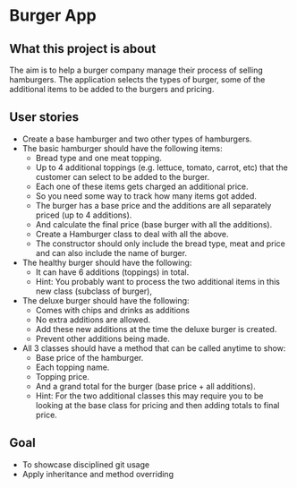 # Burger App
         
## What this project is about
The aim is to help a burger company manage their process of selling hamburgers.
The application selects the types of burger, some of the additional items to be
added to the burgers and pricing.
         
## User stories
- Create a base hamburger and two other types of hamburgers.
- The basic hamburger should have the following items:
    - Bread type and one meat topping.
    - Up to 4 additional toppings (e.g. lettuce, tomato, carrot, etc) that the customer
      can select to be added to the burger.
    - Each one of these items gets charged an additional price.
    - So you need some way to track how many items got added.
    - The burger has a base price and the additions are all separately priced (up to 4 additions).
    - And calculate the final price (base burger with all the additions).
    - Create a Hamburger class to deal with all the above.
    - The constructor should only include the bread type, meat and price and can also include the name of burger.
- The healthy burger should have the following:
    - It can have 6 additions (toppings) in total.
    - Hint: You probably want to process the two additional items in this new class (subclass of burger),
- The deluxe burger should have the following:
    - Comes with chips and drinks as additions
    - No extra additions are allowed.
    - Add these new additions at the time the deluxe burger is created.
    - Prevent other additions being made.
- All 3 classes should have a method that can be called anytime to show:
    - Base price of the hamburger.
    - Each topping name.
    - Topping price.
    - And a grand total for the burger (base price + all additions).
    - Hint: For the two additional classes this may require you to be looking at the base class for pricing
      and then adding totals to final price.
            
## Goal
- To showcase disciplined git usage
- Apply inheritance and method overriding